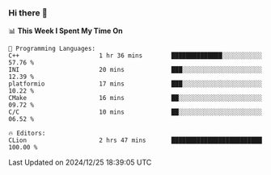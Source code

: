 ### Hi there 👋

<!--
**asdf12303116/asdf12303116** is a ✨ _special_ ✨ repository because its `README.md` (this file) appears on your GitHub profile.

Here are some ideas to get you started:

- 🔭 I’m currently working on ...
- 🌱 I’m currently learning ...
- 👯 I’m looking to collaborate on ...
- 🤔 I’m looking for help with ...
- 💬 Ask me about ...
- 📫 How to reach me: ...
- 😄 Pronouns: ...
- ⚡ Fun fact: ...
-->

<!--START_SECTION:waka-->
📊 **This Week I Spent My Time On** 

```text
💬 Programming Languages: 
C++                      1 hr 36 mins        ██████████████░░░░░░░░░░░   57.76 % 
INI                      20 mins             ███░░░░░░░░░░░░░░░░░░░░░░   12.39 % 
platformio               17 mins             ███░░░░░░░░░░░░░░░░░░░░░░   10.22 % 
CMake                    16 mins             ██░░░░░░░░░░░░░░░░░░░░░░░   09.72 % 
C/C                      10 mins             ██░░░░░░░░░░░░░░░░░░░░░░░   06.52 % 

🔥 Editors: 
CLion                    2 hrs 47 mins       █████████████████████████   100.00 % 
```


 Last Updated on 2024/12/25 18:39:05 UTC
<!--END_SECTION:waka-->
